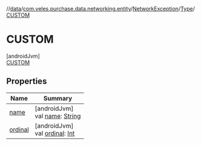 //[data](../../../../../index.md)/[com.veles.purchase.data.networking.entity](../../../index.md)/[NetworkException](../../index.md)/[Type](../index.md)/[CUSTOM](index.md)

# CUSTOM

[androidJvm]\
[CUSTOM](index.md)

## Properties

| Name | Summary |
|---|---|
| [name](../../../../com.veles.purchase.data.networking.errorhandling/-exception-factory/-error-code/-a-n-o-t-h-e-r_-s-p-e-c-i-f-i-c_-e-r-r-o-r_-c-o-d-e/index.md#-372974862%2FProperties%2F-70787932) | [androidJvm]<br>val [name](../../../../com.veles.purchase.data.networking.errorhandling/-exception-factory/-error-code/-a-n-o-t-h-e-r_-s-p-e-c-i-f-i-c_-e-r-r-o-r_-c-o-d-e/index.md#-372974862%2FProperties%2F-70787932): [String](https://kotlinlang.org/api/latest/jvm/stdlib/kotlin/-string/index.html) |
| [ordinal](../../../../com.veles.purchase.data.networking.errorhandling/-exception-factory/-error-code/-a-n-o-t-h-e-r_-s-p-e-c-i-f-i-c_-e-r-r-o-r_-c-o-d-e/index.md#-739389684%2FProperties%2F-70787932) | [androidJvm]<br>val [ordinal](../../../../com.veles.purchase.data.networking.errorhandling/-exception-factory/-error-code/-a-n-o-t-h-e-r_-s-p-e-c-i-f-i-c_-e-r-r-o-r_-c-o-d-e/index.md#-739389684%2FProperties%2F-70787932): [Int](https://kotlinlang.org/api/latest/jvm/stdlib/kotlin/-int/index.html) |
